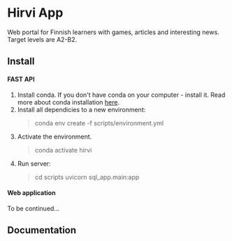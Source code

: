 # Hirvi App

Web portal for Finnish learners with games, articles and interesting news. Target levels are A2-B2.

## Install

#### FAST API

1. Install conda. If you don't have conda on your computer - install it. Read more about conda installation [here](https://docs.conda.io/projects/conda/en/23.1.x/user-guide/install/index.html).
2. Install all dependicies to a new environment:
    >conda env create -f scripts/environment.yml
3. Activate the environment.
    >conda activate hirvi
4. Run server:
    >cd scripts
    >uvicorn sql_app.main:app

#### Web application

To be continued...

## Documentation